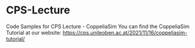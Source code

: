 # CPS-Lecture
Code Samples for CPS Lecture - CoppeliaSim
You can find the CoppeliaSim Tutorial at our website:
https://cps.unileoben.ac.at/2021/11/16/coppeliasim-tutorial/
